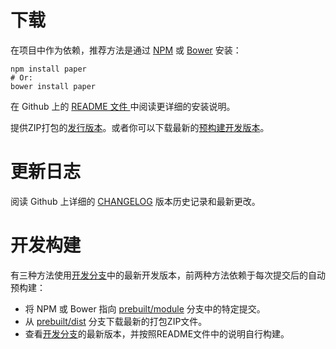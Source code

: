 # 下载

在项目中作为依赖，推荐方法是通过 [NPM](https://www.npmjs.com/) 或 [Bower](http://bower.io/) 安装：

```
npm install paper
# Or:
bower install paper
```

在 Github 上的 [README 文件 ](https://github.com/paperjs/paper.js/blob/develop/README.md)中阅读更详细的安装说明。

提供ZIP打包的[发行版本](http://paperjs.org/download/#release-versions)。或者你可以下载最新的[预构建开发版本](http://paperjs.org/download/#development-builds)。

# 更新日志

阅读 Github 上详细的 [CHANGELOG](https://github.com/paperjs/paper.js/blob/develop/CHANGELOG.md) 版本历史记录和最新更改。

# 开发构建

有三种方法使用[开发分支](https://github.com/paperjs/paper.js/tree/develop)中的最新开发版本，前两种方法依赖于每次提交后的自动预构建：

* 将 NPM 或 Bower 指向 [prebuilt/module](https://github.com/paperjs/paper.js/tree/prebuilt/module) 分支中的特定提交。
* 从 [prebuilt/dist](https://github.com/paperjs/paper.js/tree/prebuilt/dist) 分支下载最新的打包ZIP文件。
* 查看[开发分支](https://github.com/paperjs/paper.js/tree/develop)的最新版本，并按照README文件中的说明自行构建。



